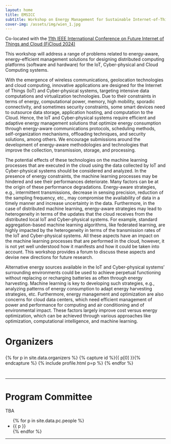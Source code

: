 ```yaml
---
layout: home
title: EMSICC
subtitle: Workshop on Energy Management for Sustainable Internet-of-Things and Cloud Computing (Vienna, Austria [Hybrid] 19-21 August 2024)
cover-img: /assets/img/wien_1.jpg
---
```


Co-located with the [11th IEEE International Conference on Future Internet of Things and Cloud (FiCloud 2024)](https://ficloud.org/2024/)

This workshop will address a range of problems related to energy-aware, energy-efficient management
solutions for designing distributed computing platforms (software and hardware) for the IoT, Cyber-physical
and Cloud Computing systems.

With the emergence of wireless communications, geolocation technologies and cloud computing, innovative applications are designed for the Internet of Things (IoT) and Cyber-physical systems, targeting intensive data computations and virtualization technologies. Due to their constraints in terms of energy, computational power, memory, high mobility, sporadic connectivity, and sometimes security constraints, some smart devices need to outsource data storage, application hosting, and computation to the Cloud. Hence, the IoT and Cyber-physical systems require efficient and adaptive energy management solutions that optimize energy consumption through energy-aware communications protocols, scheduling methods, self-organization mechanisms, offloading techniques, and security solutions, among others. We encourage submissions around the development of energy-aware methodologies and technologies that improve the collection, transmission, storage, and processing.

The potential effects of these technologies on the machine learning processes that are executed in the cloud using the data collected by IoT and Cyber-physical systems should be considered and analyzed. In the presence of energy constraints, the machine learning processes may be hindered and see their performances deteriorate. Many factors can be at the origin of these performance degradations. Energy-aware strategies, e.g., intermittent transmissions, decrease in sensing precision, reduction of the sampling frequency, etc., may compromise the availability of data in a timely manner and increase uncertainty in the data. Furthermore, in the case of distributed machine learning, energy-aware strategies may lead to heterogeneity in terms of the updates that the cloud receives from the distributed local IoT and Cyber-physical systems. For example, standard aggregation-based machine learning algorithms, like federated learning, are highly impacted by the heterogeneity in terms of the transmission rates of the IoT and Cyber-physical systems. All these aspects have an impact on the machine learning processes that are performed in the cloud, however, it is not yet well understood how it manifests and how it could be taken into account. This workshop provides a forum to discuss these aspects and devise new directions for future research.

Alternative energy sources available in the IoT and Cyber-physical systems’ surrounding environments could be used to achieve perpetual functioning without replacing or recharging batteries as often through energy harvesting. Machine learning is key to developing such strategies, e.g., analyzing patterns of energy consumption to adapt energy harvesting strategies, etc. Furthermore, energy management and optimization are also concerns for cloud data centers, which need efficient management of power and performance for computing and air conditioning and of environmental impact. These factors largely improve cost versus energy optimization, which can be achieved through various approaches like optimization, computational intelligence, and machine learning.




# Organizers

<div class="container" style="margin-top: 25px;margin-bottom: 40px;">
  <div class="row">
    {% for p in site.data.organizers %}
    {% capture id %}{{ p[0] }}{% endcapture %}
    {% include profile.html p=p %}
    {% endfor %}
  </div>
</div>
<hr>

# Program Committee

TBA

<div class="container">
  <ul class="list-group list-group-flush">
    {% for p in site.data.pc.people %}
      <li class="list-group-item col-xs-12 col-sm-12 col-md-12">{{ p }}</li>
    {% endfor %}
  </ul>
</div>
<hr>
